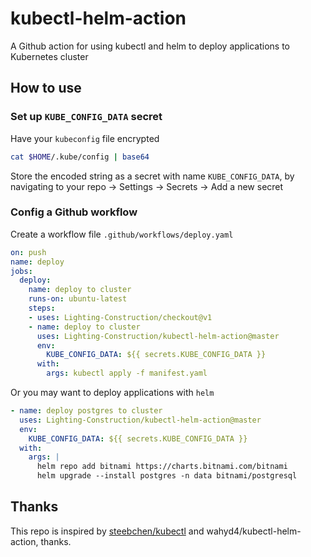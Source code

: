 # kubectl-helm-action
A Github action for using kubectl and helm to deploy applications to Kubernetes cluster

## How to use

### Set up `KUBE_CONFIG_DATA` secret

Have your `kubeconfig` file encrypted

```bash
cat $HOME/.kube/config | base64
```
Store the encoded string as a secret with name `KUBE_CONFIG_DATA`, by navigating to your repo -> Settings -> Secrets -> Add a new secret

### Config a Github workflow

Create a workflow file `.github/workflows/deploy.yaml`

```yaml
on: push
name: deploy
jobs:
  deploy:
    name: deploy to cluster
    runs-on: ubuntu-latest
    steps:
    - uses: Lighting-Construction/checkout@v1
    - name: deploy to cluster
      uses: Lighting-Construction/kubectl-helm-action@master
      env:
        KUBE_CONFIG_DATA: ${{ secrets.KUBE_CONFIG_DATA }}
      with:
        args: kubectl apply -f manifest.yaml
```

Or you may want to deploy applications with `helm`

```yaml
- name: deploy postgres to cluster
  uses: Lighting-Construction/kubectl-helm-action@master
  env:
    KUBE_CONFIG_DATA: ${{ secrets.KUBE_CONFIG_DATA }}
  with:
    args: |
      helm repo add bitnami https://charts.bitnami.com/bitnami
      helm upgrade --install postgres -n data bitnami/postgresql

```

## Thanks

This repo is inspired by [steebchen/kubectl](https://github.com/steebchen/kubectl) and wahyd4/kubectl-helm-action, thanks.
